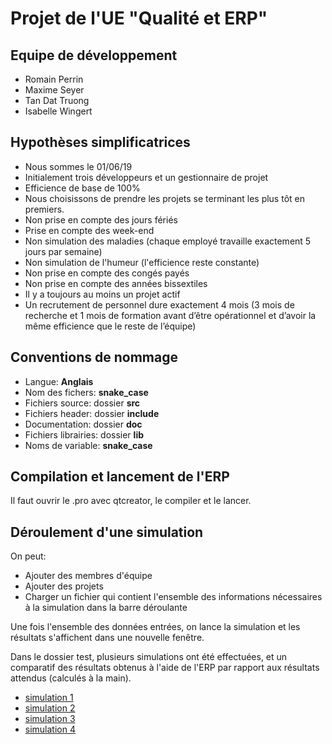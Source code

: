 # Projet de l'UE "Qualité et ERP"

## Equipe de développement

- Romain Perrin
- Maxime Seyer
- Tan Dat Truong
- Isabelle Wingert

## Hypothèses simplificatrices

- Nous sommes le 01/06/19
- Initialement trois développeurs et un gestionnaire de projet
- Efficience de base de 100%
- Nous choisissons de prendre les projets se terminant les plus tôt en premiers.
- Non prise en compte des jours fériés
- Prise en compte des week-end
- Non simulation des maladies (chaque employé travaille exactement 5 jours par semaine)
- Non simulation de l'humeur (l'efficience reste constante)
- Non prise en compte des congés payés
- Non prise en compte des années bissextiles
- Il y a toujours au moins un projet actif
- Un recrutement de personnel dure exactement 4 mois (3 mois de recherche et 1 mois de formation avant d’être opérationnel et d’avoir la même efficience que le reste de l’équipe)


## Conventions de nommage

- Langue: **Anglais**
- Nom des fichers: **snake\_case**
- Fichiers source: dossier **src**
- Fichiers header: dossier **include**
- Documentation: dossier **doc**
- Fichiers librairies: dossier **lib**
- Noms de variable: **snake\_case**

## Compilation et lancement de l'ERP

Il faut ouvrir le .pro avec qtcreator, le compiler et le lancer.

## Déroulement d'une simulation

On peut:
- Ajouter des membres d'équipe
- Ajouter des projets
- Charger un fichier qui contient l'ensemble des informations nécessaires à la simulation dans la barre déroulante

Une fois l'ensemble des données entrées, on lance la simulation et les résultats s'affichent dans une nouvelle fenêtre.

Dans le dossier test, plusieurs simulations ont été effectuées, et un comparatif des résultats obtenus à l'aide de l'ERP par rapport aux résultats attendus (calculés à la main).

* [simulation 1](./test/grille_01.md)
* [simulation 2](./test/grille_02.md)
* [simulation 3](./test/grille_03.md)
* [simulation 4](./test/grille_04.md)
